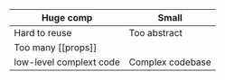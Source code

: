 
| Huge comp               | Small            |
| ----------------------- | ---------------- |
| Hard to reuse           | Too abstract     |
| Too many [[props]]      |                  |
| low-level complext code | Complex codebase |
